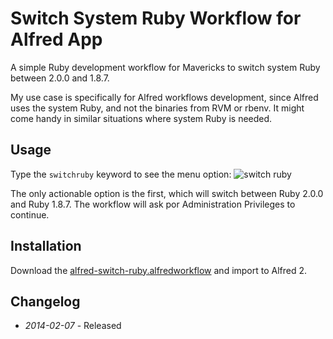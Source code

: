 # Switch System Ruby Workflow for Alfred App

A simple Ruby development workflow for Mavericks to switch system Ruby between 2.0.0 and 1.8.7.

My use case is specifically for Alfred workflows development, since Alfred uses the system Ruby, and not the binaries from RVM or rbenv. It might come handy in similar situations where system Ruby is needed.

## Usage

Type the ```switchruby``` keyword to see the menu option:
![switch ruby](https://raw.github.com/ramiroaraujo/alfred-switch-system-ruby-workflow/master/screenshots/switch-ruby.png)

The only actionable option is the first, which will switch between Ruby 2.0.0 and Ruby 1.8.7. The workflow will ask por Administration Privileges to continue.

## Installation
Download the [alfred-switch-ruby.alfredworkflow](https://github.com/ramiroaraujo/alfred-switch-ruby-workflow/raw/master/alfred-switch-system-ruby.alfredworkflow) and import to Alfred 2.

## Changelog
* _2014-02-07_ - Released


